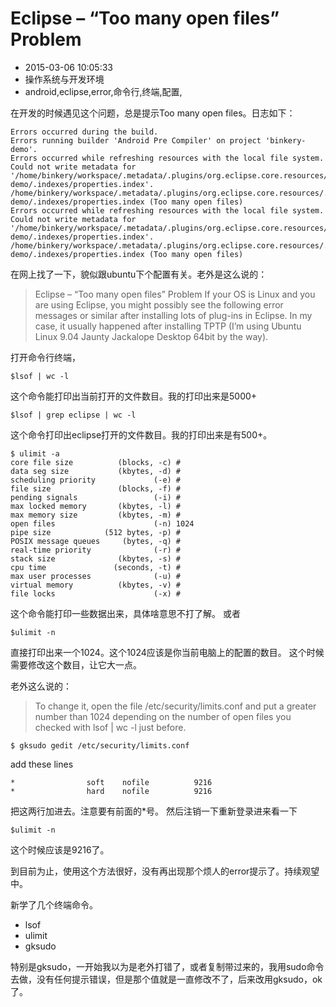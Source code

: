 # Eclipse – “Too many open files” Problem
- 2015-03-06 10:05:33
- 操作系统与开发环境
- android,eclipse,error,命令行,终端,配置,

<!--markdown-->在开发的时候遇见这个问题，总是提示Too many open files。日志如下：


<!--more-->


    Errors occurred during the build.
    Errors running builder 'Android Pre Compiler' on project 'binkery-demo'.
    Errors occurred while refreshing resources with the local file system.
    Could not write metadata for '/home/binkery/workspace/.metadata/.plugins/org.eclipse.core.resources/.projects/binkery-demo/.indexes/properties.index'.
    /home/binkery/workspace/.metadata/.plugins/org.eclipse.core.resources/.projects/binkery-demo/.indexes/properties.index (Too many open files)
    Errors occurred while refreshing resources with the local file system.
    Could not write metadata for '/home/binkery/workspace/.metadata/.plugins/org.eclipse.core.resources/.projects/binkery-demo/.indexes/properties.index'.
    /home/binkery/workspace/.metadata/.plugins/org.eclipse.core.resources/.projects/binkery-demo/.indexes/properties.index (Too many open files)

在网上找了一下，貌似跟ubuntu下个配置有关。老外是这么说的：
> Eclipse – “Too many open files” Problem
> If your OS is Linux and you are using Eclipse, you might possibly see the following error messages or similar after installing lots of plug-ins in Eclipse. In my case, it usually happened after installing TPTP (I’m using Ubuntu Linux 9.04 Jaunty Jackalope Desktop 64bit by the way).

打开命令行终端，

    $lsof | wc -l

这个命令能打印出当前打开的文件数目。我的打印出来是5000+

    $lsof | grep eclipse | wc -l

这个命令打印出eclipse打开的文件数目。我的打印出来是有500+。

    $ ulimit -a
    core file size          (blocks, -c) #
    data seg size           (kbytes, -d) #
    scheduling priority             (-e) #
    file size               (blocks, -f) #
    pending signals                 (-i) #
    max locked memory       (kbytes, -l) #
    max memory size         (kbytes, -m) #
    open files                      (-n) 1024
    pipe size            (512 bytes, -p) #
    POSIX message queues     (bytes, -q) #
    real-time priority              (-r) #
    stack size              (kbytes, -s) #
    cpu time               (seconds, -t) #
    max user processes              (-u) #
    virtual memory          (kbytes, -v) #
    file locks                      (-x) #

这个命令能打印一些数据出来，具体啥意思不打了解。
或者

    $ulimit -n

直接打印出来一个1024。这个1024应该是你当前电脑上的配置的数目。
这个时候需要修改这个数目，让它大一点。

老外这么说的：
> To change it, open the file /etc/security/limits.conf and put a greater number than 1024 depending on the number of open files you checked with lsof | wc -l just before.

    $ gksudo gedit /etc/security/limits.conf

add these lines

    *                soft    nofile          9216
    *                hard    nofile          9216

把这两行加进去。注意要有前面的*号。
然后注销一下重新登录进来看一下

    $ulimit -n

这个时候应该是9216了。

到目前为止，使用这个方法很好，没有再出现那个烦人的error提示了。持续观望中。

新学了几个终端命令。

* lsof
* ulimit
* gksudo

特别是gksudo，一开始我以为是老外打错了，或者复制带过来的，我用sudo命令去做，没有任何提示错误，但是那个值就是一直修改不了，后来改用gksudo，ok了。
